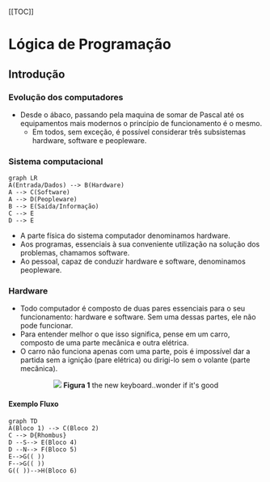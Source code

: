 [[TOC]]

<div style="page-break-after: always;"></div>

# Lógica de Programação

## Introdução

### Evolução dos computadores

- Desde o ábaco, passando pela maquina de somar de Pascal até os equipamentos mais modernos o princípio de funcionamento é o mesmo.
	- Em todos, sem exceção, é possível considerar três subsistemas hardware, software e peopleware.

### Sistema computacional

```mermaid
graph LR
A(Entrada/Dados) --> B(Hardware)
A --> C(Software)
A --> D(Peopleware)
B --> E(Saída/Informação)
C --> E
D --> E
```

 - A parte física do sistema computador denominamos hardware. 
 - Aos programas, essenciais à sua conveniente utilização na solução dos problemas, chamamos software. 
 - Ao pessoal, capaz de conduzir hardware e software, denominamos peopleware.

<div style="page-break-after: always;"></div>

### Hardware

- Todo computador é composto de duas pares essenciais para o seu funcionamento: hardware e software. Sem uma dessas partes, ele não pode funcionar.
- Para entender melhor o que isso significa, pense em um carro, composto de uma parte mecânica e outra elétrica. 
- O carro não funciona apenas com uma parte, pois é impossível dar a partida sem a ignição (pare elétrica) ou dirigi-lo sem o volante (parte mecânica).


<p align="center">
    <img src="https://i.stack.imgur.com/onsOR.jpg">
    <b>Figura 1</b>  the new keyboard..wonder if it's good
</p>
  
<div style="page-break-after: always;"></div>
  
#### Exemplo Fluxo
```mermaid
graph TD
A(Bloco 1) --> C(Bloco 2)
C --> D{Rhombus}
D --S--> E(Bloco 4)
D --N--> F(Bloco 5)
E-->G(( ))
F-->G(( ))
G(( ))-->H(Bloco 6)
```

